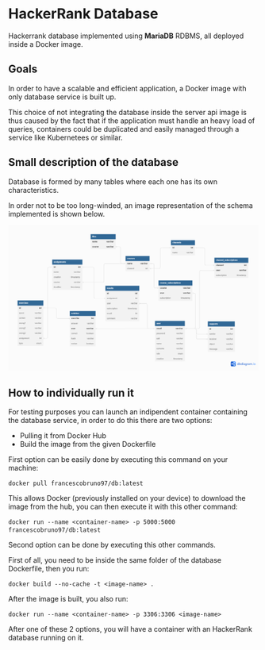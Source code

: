 
# HackerRank Database
Hackerrank database implemented using **MariaDB** RDBMS, all deployed inside a Docker image.

## Goals
In order to have a scalable and efficient application, a Docker image with only database service is built up.

This choice of not integrating the database inside the server api image is thus caused by the fact that if the application must handle an heavy load of queries, containers could be duplicated and easily managed through a service like Kubernetees or similar.


## Small description of the database
Database is formed by many tables where each one has its own characteristics.

In order not to be too long-winded, an image representation of the schema implemented is shown below.

![Alt Image text](/Task%203/backend/db/img/db.png?raw=true "DB structure")

## How to individually run it
For testing purposes you can launch an indipendent container containing the database service, in order to do this there are two options:
- Pulling it from Docker Hub
- Build the image from the given Dockerfile

First option can be easily done by executing this command on your machine:
```
docker pull francescobruno97/db:latest
```
This allows Docker (previously installed on your device) to download the image from the hub, you can then execute it with this other command:
```
docker run --name <container-name> -p 5000:5000 francescobruno97/db:latest
```

Second option can be done by executing this other commands.

First of all, you need to be inside the same folder of the database Dockerfile, then you run:
```
docker build --no-cache -t <image-name> .
```
After the image is built, you also run:
```
docker run --name <container-name> -p 3306:3306 <image-name>
```
After one of these 2 options, you will have a container with an HackerRank database running on it.

